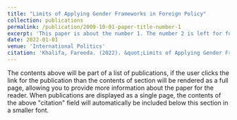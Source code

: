 ```yaml
---
title: "Limits of Applying Gender Frameworks in Foreign Policy"
collection: publications
permalink: /publication/2009-10-01-paper-title-number-1
excerpt: 'This paper is about the number 1. The number 2 is left for future work.'
date: 2022-01-01
venue: 'International Politics'
citation: 'Khalifa, Fareeda. (2022). &quot;Limits of Applying Gender Frameworks in Foreign Policy.&quot; <i>Journal 1</i>. 227.'
---
```


The contents above will be part of a list of publications, if the user clicks the link for the publication than the contents of section will be rendered as a full page, allowing you to provide more information about the paper for the reader. When publications are displayed as a single page, the contents of the above "citation" field will automatically be included below this section in a smaller font.
